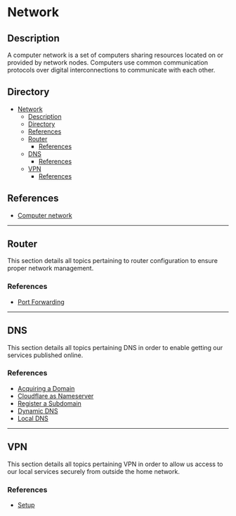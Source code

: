 # Network

## Description

A computer network is a set of computers sharing resources located on or provided by network nodes. Computers use common communication protocols over digital interconnections to communicate with each other.

## Directory

- [Network](#network)
  - [Description](#description)
  - [Directory](#directory)
  - [References](#references)
  - [Router](#router)
    - [References](#references-1)
  - [DNS](#dns)
    - [References](#references-2)
  - [VPN](#vpn)
    - [References](#references-3)

## References

- [Computer network](https://en.wikipedia.org/wiki/Computer_network)

---

## Router

This section details all topics pertaining to router configuration to ensure proper network management.

### References

- [Port Forwarding](../topics/router.md#port-forwarding)

---

## DNS

This section details all topics pertaining DNS in order to enable getting our services published online.

### References

- [Acquiring a Domain](../topics/dns.md#acquiring-a-domain)
- [Cloudflare as Nameserver](../topics/dns.md#cloudflare-as-nameserver)
- [Register a Subdomain](../topics/dns.md#register-a-subdomain)
- [Dynamic DNS](../topics/dns.md#dynamic-dns)
- [Local DNS](../topics/dns.md#local-dns)

---

## VPN

This section details all topics pertaining VPN in order to allow us access to our local services securely from outside the home network.

### References

- [Setup](../topics/vpn.md#setup)
